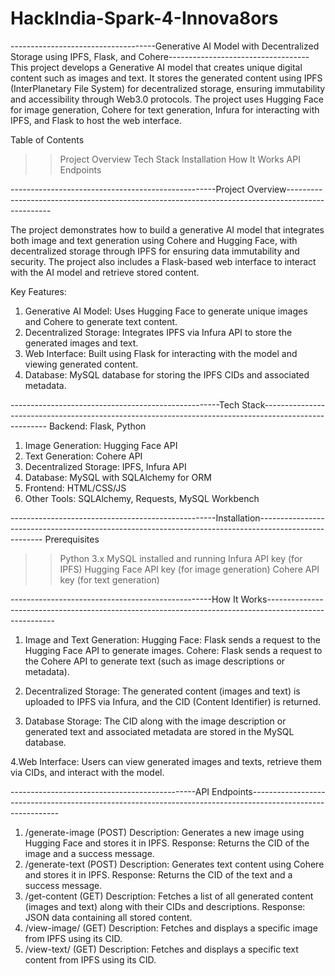 # HackIndia-Spark-4-Innova8ors

------------------------------------Generative AI Model with Decentralized Storage using IPFS, Flask, and Cohere-----------------------------------
This project develops a Generative AI model that creates unique digital content such as images and text. It stores the generated content using 
IPFS (InterPlanetary File System) for decentralized storage, ensuring immutability and accessibility through Web3.0 protocols. The project
uses Hugging Face for image generation, Cohere for text generation, Infura for interacting with IPFS, and Flask to host the web interface.

Table of Contents
>>Project Overview
>>Tech Stack
>>Installation
>> How It Works
>> API Endpoints

---------------------------------------------------Project Overview-------------------------------------------------------------------------------------------------

The project demonstrates how to build a generative AI model that integrates both image and text generation using Cohere and Hugging Face, 
with decentralized storage through IPFS for ensuring data immutability and security. The project also includes a Flask-based web interface to 
interact with the AI model and retrieve stored content.

Key Features:
1. Generative AI Model: Uses Hugging Face to generate unique images and Cohere to generate text content.
2. Decentralized Storage: Integrates IPFS via Infura API to store the generated images and text.
3. Web Interface: Built using Flask for interacting with the model and viewing generated content.
4. Database: MySQL database for storing the IPFS CIDs and associated metadata.

----------------------------------------------------Tech Stack------------------------------------------------------------------------------------------------------
Backend: Flask, Python
1. Image Generation: Hugging Face API
2. Text Generation: Cohere API
3. Decentralized Storage: IPFS, Infura API
4. Database: MySQL with SQLAlchemy for ORM
5. Frontend: HTML/CSS/JS
6. Other Tools: SQLAlchemy, Requests, MySQL Workbench


---------------------------------------------------Installation------------------------------------------------------------------------------------------------------
Prerequisites
>> Python 3.x
>> MySQL installed and running
>> Infura API key (for IPFS)
>> Hugging Face API key (for image generation)
>> Cohere API key (for text generation)

--------------------------------------------------How It Works-------------------------------------------------------------------------------------------------------
1. Image and Text Generation:
Hugging Face: Flask sends a request to the Hugging Face API to generate images.
Cohere: Flask sends a request to the Cohere API to generate text (such as image descriptions or metadata).

2. Decentralized Storage:
The generated content (images and text) is uploaded to IPFS via Infura, and the CID (Content Identifier) is returned.

3. Database Storage:
The CID along with the image description or generated text and associated metadata are stored in the MySQL database.

4.Web Interface:
Users can view generated images and texts, retrieve them via CIDs, and interact with the model.

----------------------------------------------API Endpoints------------------------------------------------------------------------------------------------------------
1. /generate-image (POST)
Description: Generates a new image using Hugging Face and stores it in IPFS.
Response: Returns the CID of the image and a success message.
2. /generate-text (POST)
Description: Generates text content using Cohere and stores it in IPFS.
Response: Returns the CID of the text and a success message.
3. /get-content (GET)
Description: Fetches a list of all generated content (images and text) along with their CIDs and descriptions.
Response: JSON data containing all stored content.
4. /view-image/<cid> (GET)
Description: Fetches and displays a specific image from IPFS using its CID.
5. /view-text/<cid> (GET)
Description: Fetches and displays a specific text content from IPFS using its CID.
